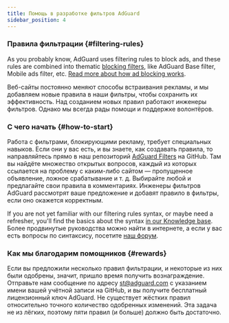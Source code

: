 ```yaml
---
title: Помощь в разработке фильтров AdGuard
sidebar_position: 4
---
```


### Правила фильтрации {#filtering-rules}

As you probably know, AdGuard uses filtering rules to block ads, and these rules are combined into thematic [blocking filters](https://adguardteam.github.io/KnowledgeBase/general/ad-filtering/adguard-filters), like AdGuard Base filter, Mobile ads filter, etc. [Read more about how ad blocking works](https://adguardteam.github.io/KnowledgeBase/general/ad-filtering/how-ad-blocking-works).

Веб-сайты постоянно меняют способы встраивания рекламы, и мы добавляем новые правила в наши фильтры, чтобы сохранить их эффективность. Над созданием новых правил работают инженеры фильтров. Однако мы всегда рады помощи и поддержке волонтёров.

### С чего начать {#how-to-start}

Работа с фильтрами, блокирующими рекламу, требует специальных навыков. Если они у вас есть, и вы знаете, как создавать правила, то направляйтесь прямо в наш репозиторий [AdGuard Filters](https://github.com/AdguardTeam/AdguardFilters) на GitHub. Там вы найдёте множество открытых вопросов, каждый из которых ссылается на проблему с каким-либо сайтом — пропущенное объявление, ложное срабатывание и т. д. Выбирайте любой и предлагайте свои правила в комментариях. Инженеры фильтров AdGuard рассмотрят ваше предложение и добавят правило в фильтры, если оно окажется корректным.

If you are not yet familiar with our filtering rules syntax, or maybe need a refresher, you'll find the basics about the syntax [in our Knowledge base](https://adguardteam.github.io/KnowledgeBase/general/ad-filtering/create-own-filters). Более продвинутые руководства можно найти в интернете, а если у вас есть вопросы по синтаксису, посетите [наш форум](https://forum.adguard.com/).

### Как мы благодарим помощников {#rewards}

Если вы предложили несколько правил фильтрации, и некоторые из них были одобрены, значит, пришло время получить вознаграждение. Отправьте нам сообщение по адресу [st@adguard.com](mailto:st@adguard.com) с указанием имени вашей учётной записи на GitHub, и вы получите бесплатный лицензионный ключ AdGuard. Не существует жёстких правил относительно точного количество одобренных изменений. Эта задача не из лёгких, поэтому пяти правил (и больше) должно быть достаточно.